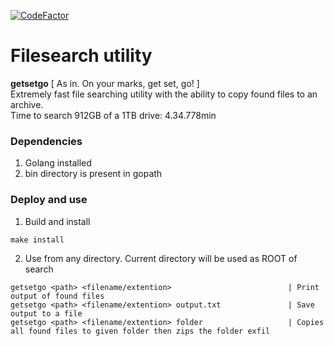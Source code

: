 [![CodeFactor](https://www.codefactor.io/repository/github/whiterabb17/getsetgo/badge)](https://www.codefactor.io/repository/github/whiterabb17/getsetgo)

# Filesearch utility
<b>getsetgo</b> [ As in. On your marks, get set, go! ]<br>
Extremely fast file searching utility with the ability to copy found files to an archive.<br>
Time to search 912GB of a 1TB drive: 4.34.778min

### Dependencies
1. Golang installed
2. bin directory is present in gopath

### Deploy and use

1. Build and install
```
make install
```

2. Use from any directory. Current directory will be used as ROOT of search
```
getsetgo <path> <filename/extention>                          | Print output of found files
getsetgo <path> <filename/extention> output.txt               | Save output to a file
getsetgo <path> <filename/extention> folder                   | Copies all found files to given folder then zips the folder exfil
```
